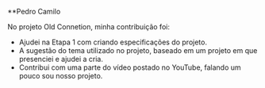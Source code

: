 **Pedro Camilo

No projeto Old Connetion, minha contribuição foi:
- Ajudei na Etapa 1 com criando especificações do projeto.
- A sugestão do tema utilizado no projeto, baseado em um projeto em que presenciei e ajudei a cria.
-  Contribui com uma parte do vídeo postado no YouTube, falando um pouco sou nosso projeto. 


